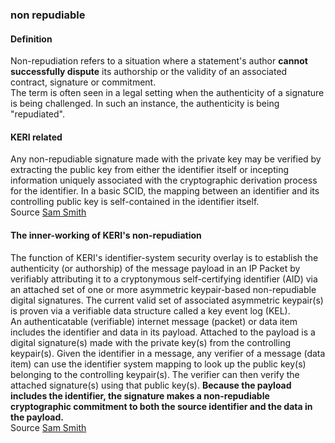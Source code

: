 ### non repudiable

<h4>Definition</h4><p>Non-repudiation refers to a situation where a statement&#39;s author <strong>cannot successfully dispute</strong> its authorship or the validity of an associated contract, signature or commitment.<br>The term is often seen in a legal setting when the authenticity of a signature is being challenged. In such an instance, the authenticity is being &quot;repudiated&quot;.</p><h4>KERI related</h4><p>Any non-repudiable signature made with the private key may be verified by extracting the public key from either the identifier itself or incepting information uniquely associated with the cryptographic derivation process for the identifier. In a basic SCID, the mapping between an identifier and its controlling public key is self-contained in the identifier itself.<br>Source <a href="https://github.com/WebOfTrust/ietf-keri/blob/main/draft-ssmith-keri.md#self-certifying-identifier-scid">Sam Smith</a></p><h4>The inner-working of KERI&#39;s non-repudiation</h4><p>The function of KERI&#39;s identifier-system security overlay is to establish the authenticity (or authorship) of the message payload in an IP Packet by verifiably attributing it to a cryptonymous self-certifying identifier (AID) via an attached set of one or more asymmetric keypair-based non-repudiable digital signatures. The current valid set of associated asymmetric keypair(s) is proven via a verifiable data structure called a key event log (KEL).<br>An authenticatable (verifiable) internet message (packet) or data item includes the identifier and data in its payload. Attached to the payload is a digital signature(s) made with the private key(s) from the controlling keypair(s). Given the identifier in a message, any verifier of a message (data item) can use the identifier system mapping to look up the public key(s) belonging to the controlling keypair(s). The verifier can then verify the attached signature(s) using that public key(s). <strong>Because the payload includes the identifier, the signature makes a non-repudiable cryptographic commitment to both the source identifier and the data in the payload.</strong><br>Source <a href="https://github.com/WebOfTrust/ietf-keri/blob/main/draft-ssmith-keri.md#identifier-system-security-overlay">Sam Smith</a></p>